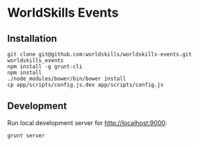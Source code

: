 # WorldSkills Events

## Installation

```
git clone git@github.com:worldskills/worldskills-events.git worldskills_events
npm install -g grunt-cli
npm install
./node_modules/bower/bin/bower install
cp app/scripts/config.js.dev app/scripts/config.js
```

## Development

Run local development server for [http://localhost:9000](http://localhost:9000/):

```
grunt server
```
